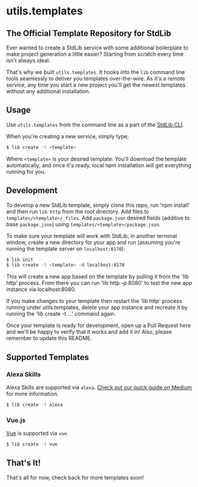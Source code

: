 # utils.templates

## The Official Template Repository for StdLib

Ever wanted to create a StdLib service with some additional boilerplate to
make project generation a little easier? Starting from scratch every time isn't
always ideal.

That's why we built `utils.templates`. It hooks into the `lib` command line
tools seamlessly to deliver you templates over-the-wire. As it's a remote
service, any time you start a new project you'll get the newest templates
without any additional installation.

## Usage

Use `utils.templates` from the command line as a part of the [StdLib CLI](https://github.com/stdlib/lib).

When you're creating a new service, simply type;

```bash
$ lib create -t <template>
```

Where `<template>` is your desired template. You'll download the template
automatically, and once it's ready, local npm installation will get everything
running for you.

## Development

To develop a new StdLib template, simply clone this repo, run 'npm install'
and then run `lib http` from the root directory. Add files to 
`templates/<template>/_files`. Add `package.json` desired fields (additive to 
base `package.json`) using `templates/<template>/package.json`.

To make sure your template will work with StdLib, in another terminal window,
create a new directory for your app and run (assuming you're running the 
template server on `localhost:8170`):

```bash
$ lib init
$ lib create -t <template> -d localhost:8170
```

This will create a new app based on the template by pulling it from the 'lib http' 
process. From there you can run 'lib http -p 8080' to test the new app instance via
localhost:8080.

If you make changes to your template then restart the 'lib http' process running 
under utils.templates, delete your app instance and recreate it by running the 
'lib create -t ...' command again.

Once your template is ready for development, open up a Pull Request here and
we'll be happy to verify that it works and add it in! Also, please remember to
update this README.

## Supported Templates

### Alexa Skills

Alexa Skills are supported via `alexa`.
[Check out our quick guide on Medium](https://hackernoon.com/build-an-alexa-skill-in-7-minutes-flat-with-node-js-and-stdlib-70611f58c37f)
for more information.

```bash
$ lib create -t alexa
```

### Vue.js

[Vue](https://vuejs.org) is supported via `vue`.

```bash
$ lib create -t vue
```

## That's It!

That's all for now, check back for more templates soon!
